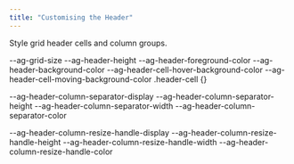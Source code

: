 ```yaml
---
title: "Customising the Header"
---
```


Style grid header cells and column groups.

--ag-grid-size
--ag-header-height
--ag-header-foreground-color
--ag-header-background-color
--ag-header-cell-hover-background-color
--ag-header-cell-moving-background-color
.header-cell {}

--ag-header-column-separator-display
--ag-header-column-separator-height
--ag-header-column-separator-width
--ag-header-column-separator-color

--ag-header-column-resize-handle-display
--ag-header-column-resize-handle-height
--ag-header-column-resize-handle-width
--ag-header-column-resize-handle-color